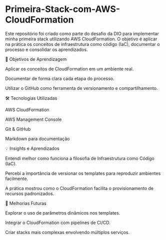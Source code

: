 # Primeira-Stack-com-AWS-CloudFormation
Este repositório foi criado como parte do desafio da DIO para implementar minha primeira stack utilizando AWS CloudFormation. O objetivo é aplicar na prática os conceitos de infraestrutura como código (IaC), documentar o processo e consolidar os aprendizados.

🎯 Objetivos de Aprendizagem

Aplicar os conceitos de CloudFormation em um ambiente real.

Documentar de forma clara cada etapa do processo.

Utilizar o GitHub como ferramenta de versionamento e compartilhamento.

🛠️ Tecnologias Utilizadas

AWS CloudFormation

AWS Management Console

Git & GitHub

Markdown para documentação

💡 Insights e Aprendizados

Entendi melhor como funciona a filosofia de Infraestrutura como Código (IaC).

Percebi a importância de versionar os templates para reproduzir ambientes facilmente.

A prática mostrou como o CloudFormation facilita o provisionamento de recursos padronizados.

🔮 Melhorias Futuras

Explorar o uso de parâmetros dinâmicos nos templates.

Integrar o CloudFormation com pipelines de CI/CD.

Criar stacks mais complexas envolvendo múltiplos serviços.
